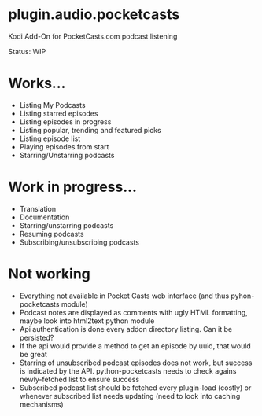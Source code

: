 # plugin.audio.pocketcasts
Kodi Add-On for PocketCasts.com podcast listening

Status: WIP

# Works...
* Listing My Podcasts
* Listing starred episodes
* Listing episodes in progress
* Listing popular, trending and featured picks
* Listing episode list
* Playing episodes from start
* Starring/Unstarring podcasts

# Work in progress...
* Translation
* Documentation
* Starring/unstarring podcasts
* Resuming podcasts
* Subscribing/unsubscribing podcasts

# Not working
* Everything not available in Pocket Casts web interface (and thus pyhon-pocketcasts module)
* Podcast notes are displayed as comments with ugly HTML formatting, maybe look into html2text python module
* Api authentication is done every addon directory listing. Can it be persisted?
* If the api would provide a method to get an episode by uuid, that would be great
* Starring of unsubscribed podcast episodes does not work, but success is indicated by the API. python-pocketcasts needs to check agains newly-fetched list to ensure success
* Subscribed podcast list should be fetched every plugin-load (costly) or whenever subscribed list needs updating (need to look into caching mechanisms)
